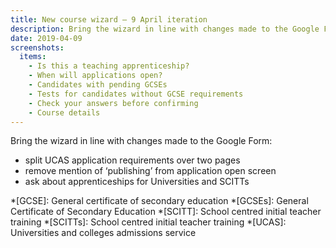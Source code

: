 ```yaml
---
title: New course wizard – 9 April iteration
description: Bring the wizard in line with changes made to the Google Form.
date: 2019-04-09
screenshots:
  items:
    - Is this a teaching apprenticeship?
    - When will applications open?
    - Candidates with pending GCSEs
    - Tests for candidates without GCSE requirements
    - Check your answers before confirming
    - Course details
---
```


Bring the wizard in line with changes made to the Google Form:

- split UCAS application requirements over two pages
- remove mention of ‘publishing’ from application open screen
- ask about apprenticeships for Universities and SCITTs

*[GCSE]: General certificate of secondary education
*[GCSEs]: General Certificate of Secondary Education
*[SCITT]: School centred initial teacher training
*[SCITTs]: School centred initial teacher training
*[UCAS]: Universities and colleges admissions service
